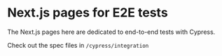 # Next.js pages for E2E tests

The Next.js pages here are dedicated to end-to-end tests with Cypress.

Check out the spec files in `/cypress/integration`
